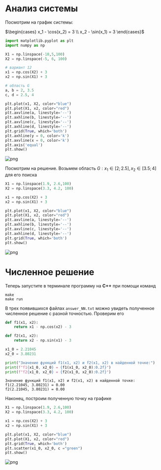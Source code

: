 # Анализ системы

Посмотрим на график системы:

$\begin{cases} x_1 - \cos(x_2) = 3 \\ x_2 - \sin(x_1) = 3 \end{cases}$


```python
import matplotlib.pyplot as plt
import numpy as np

X1 = np.linspace(-10,5,100)
X2 = np.linspace(-5, 6, 100)

# вариант 12
x1 = np.cos(X2) + 3 
x2 = np.sin(X1) + 3

# область G
a, b = 2, 3.5
c, d = 2.5, 4

plt.plot(x1, X2, color="blue")
plt.plot(X1, x2, color="red")
plt.axvline(a, linestyle='--')
plt.axhline(b, linestyle='--')
plt.axvline(c, linestyle='--')
plt.axhline(d, linestyle='--')
plt.grid(True, which='both')
plt.axhline(y = 0, color='k')
plt.axvline(x = 0, color='k')
plt.axis('equal')
plt.show()
```


    
![png](/img/output_1_0.png)
    


Посмотрим на решение. Возьмем область $G: x_1\in[2; 2.5], x_2\in[3.5; 4]$ для его поиска


```python
X1 = np.linspace(1.9, 2.6,100)
X2 = np.linspace(3.3, 4.2, 100)

x1 = np.cos(X2) + 3 
x2 = np.sin(X1) + 3 

plt.plot(x1, X2, color="blue")
plt.plot(X1, x2, color="red")
plt.axvline(a, linestyle='--')
plt.axhline(b, linestyle='--')
plt.axvline(c, linestyle='--')
plt.axhline(d, linestyle='--')
plt.grid(True, which='both')
plt.show()
```


    
![png](/img/output_3_0.png)
    


# Численное решение

Теперь запустите в терминале программу на **С++** при помощи команд
```
make
make run
```
В трех появившихся файлах `answer_NN.txt` можно увидеть полученное численное решение c разной точностью. Проверим его


```python
def f1(x1, x2):
    return x1 - np.cos(x2) - 3

def f2(x1, x2):
    return x2 - np.sin(x1) - 3

x1_0 = 2.21045
x2_0 = 3.80231

print("Значение функций f1(x1, x2) и f2(x1, x2) в найденной точке:")
print(f"f1{x1_0, x2_0} = {f1(x1_0, x2_0):0.2f}")
print(f"f2{x1_0, x2_0} = {f2(x1_0, x2_0):0.2f}")
```

    Значение функций f1(x1, x2) и f2(x1, x2) в найденной точке:
    f1(2.21045, 3.80231) = 0.00
    f2(2.21045, 3.80231) = 0.00
    

Наконец, построим полученную точку на графике


```python
X1 = np.linspace(1.9, 2.6,100)
X2 = np.linspace(3.3, 4.2, 100)

x1 = np.cos(X2) + 3 
x2 = np.sin(X1) + 3 

plt.plot(x1, X2, color="blue")
plt.plot(X1, x2, color="red")
plt.grid(True, which='both')
plt.scatter(x1_0, x2_0, c ="green")
plt.show()
```


    
![png](/img/output_7_0.png)
    

